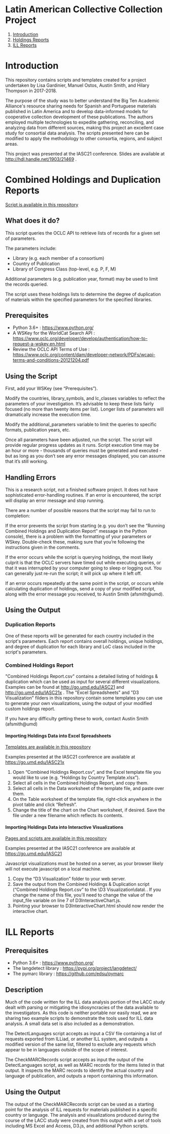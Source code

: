 # Latin American Collective Collection Project

1. [Introduction](#Introduction)
2. [Holdings Reports](#Combined-Holdings-and-Duplication-Reports)
3. [ILL Reports](#ILL-Reports)

# Introduction

This repository contains scripts and templates created for a project undertaken by Lisa Gardinier, Manuel Ostos, Austin Smith, and Hilary Thompson in 2017-2018.

The purpose of the study was to better understand the Big Ten Academic Alliance's resource sharing needs for Spanish and Portuguese materials published in Latin America and to develop data-informed models for cooperative collection development of these publications. The authors employed multiple technologies to expedite gathering,  reconciling,  and  analyzing  data  from  different  sources,  making  this  project  an  excellent  case study for consortial data analysis. The scripts presented here can be modified to apply the methodology to other consortia, regions, and subject areas.

This project was presented at the IASC21 conference. Slides are available at http://hdl.handle.net/1903/21469 .

# Combined Holdings and Duplication Reports

[Script is available in this repository](https://github.com/austinfsmith/LACC/tree/master/Python%20Scripts)

## What does it do?
This script queries the OCLC API to retrieve lists of records for a given set of parameters.

The parameters include:
* Library (e.g. each member of a consortium)
* Country of Publication
* Library of Congress Class (top-level, e.g. P, F, M)

Additional parameters (e.g. publication year, format) may be used to limit the records queried.

The script uses these holdings lists to determine the degree of duplication of materials within the specified parameters for the specified libraries.

## Prerequisites
* Python 3.6+ : https://www.python.org/
* A WSKey for the WorldCat Search API : https://www.oclc.org/developer/develop/authentication/how-to-request-a-wskey.en.html
* Review the OCLC API Terms of Use : https://www.oclc.org/content/dam/developer-network/PDFs/wcapi-terms-and-conditions-20121204.pdf

## Using the Script
First, add your WSKey (see “Prerequisites”).

Modify the countries, library_symbols, and lc_classes variables to reflect the parameters of your investigation. It’s advisable to keep these lists fairly focused (no more than twenty items per list). Longer lists of parameters will dramatically increase the execution time.

Modify the additional_parameters variable to limit the queries to specific formats, publication years, etc.

Once all parameters have been adjusted, run the script. The script will provide regular progress updates as it runs. Script execution time may be an hour or more - thousands of queries must be generated and executed - but as long as you don’t see any error messages displayed, you can assume that it’s still working.

## Handling Errors
This is a research script, not a finished software project. It does not have sophisticated error-handling routines. If an error is encountered, the script will display an error message and stop running.

There are a number of possible reasons that the script may fail to run to completion:

If the error prevents the script from starting (e.g. you don’t see the “Running Combined Holdings and Duplication Report” message in the Python console), there is a problem with the formatting of your parameters or WSkey. Double-check these, making sure that you’re following the instructions given in the comments.

If the error occurs while the script is querying holdings, the most likely culprit is that the OCLC servers have timed out while executing queries, or that it was interrupted by your computer going to sleep or logging out. You can generally just re-run the script; it will pick up where it left off.

If an error occurs repeatedly at the same point in the script, or occurs while calculating duplication of holdings, send a copy of your modified script, along with the error message you received, to Austin Smith (afsmith@umd).

## Using the Output

### Duplication Reports

One of these reports will be generated for each country included in the script's parameters. Each report contains overall holdings, unique holdings, and degree of duplication for each library and LoC class included in the script's parameters.

### Combined Holdings Report

"Combined Holdings Report.csv" contains a detailed listing of holdings & duplication which can be used as input for several different visualizations. Examples can be found at http://go.umd.edu/IASC21 and http://go.umd.edu/IASC21x . The "Excel Spreadsheets" and "D3 Visualization" filders in this repository contain some templates you can use to generate your own visualizations, using the output of your modified custom holdings report.

If you have any difficulty getting these to work, contact Austin Smith (afsmith@umd)

#### Importing Holdings Data into Excel Spreadsheets

[Templates are available in this repository](https://github.com/austinfsmith/LACC/tree/master/Excel%20Templates)

Examples presented at the IASC21 conference are available at https://go.umd.edu/IASC21x

1. Open “Combined Holdings Report.csv”, and the Excel template file you would like to use (e.g. “Holdings by Country Template.xlsx”).
2. Select all cells in the Combined Holdings Report, and copy them.
3. Select all cells in the Data worksheet of the template file, and paste over them.
4. On the Table worksheet of the template file, right-click anywhere in the pivot table and click “Refresh”.
5. Change the title of the chart on the Chart worksheet, if desired. Save the file under a new filename which reflects its contents.

#### Importing Holdings Data into Interactive Visualizations

[Pages and scripts are available in this repository](https://github.com/austinfsmith/LACC/tree/master/D3%20Visualization)

Examples presented at the IASC21 conference are available at https://go.umd.edu/IASC21

Javascript visualizations must be hosted on a server, as your browser likely will not execute javascript on a local machine.

1. Copy the “D3 Visualization” folder to your web server.
2. Save the output from the Combined Holdings & Duplication script (“Combined Holdings Report.csv” to the \D3 Visualization\data\ . If you change the name of this file, you'll need to change the value of the input_file variable on line 7 of D3InteractiveChart.js.
3. Pointing your browser to D3InteractiveChart.html should now render the interactive chart.

# ILL Reports

## Prerequisites

* Python 3.6+ : https://www.python.org/
* The langdetect library : https://pypi.org/project/langdetect/
* The pymarc library : https://github.com/edsu/pymarc

## Description

Much of the code written for the ILL data analysis portion of the LACC study dealt with parsing or mitigating the idiosyncracies of the data available to the investigators. As this code is neither portable nor easily read, we are sharing two example scripts to demonstrate the tools used for ILL data analysis. A small data set is also included as a demonstration.

The DetectLanguages script accepts as input a CSV file containing a list of requests exported from ILLiad, or another ILL system, and outputs a modified version of the same list, filtered to exclude any requests which appear to be in languages outside of the scope of interest.

The CheckMARCRecords script accepts as input the output of the DetectLanguages script, as well as MARC records for the items listed in that output. It inspects the MARC records to identify the actual country and language of publication, and outputs a report containing this information.

## Using the Output

The output of the CheckMARCRecords script can be used as a starting point for the analysis of ILL requests for materials published in a specific country or language. The analysis and visualizations produced during the course of the LACC study were created from this output with a set of tools including MS Excel and Access, D3.js, and additional Python scripts.

